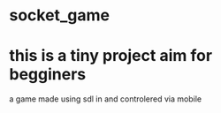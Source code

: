 # socket_game
# this is a tiny project aim for begginers

a game made using sdl in and  controlered via mobile
